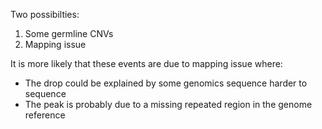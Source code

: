 Two possibilties:

 1. Some germline CNVs
 2. Mapping issue 
 
It is more likely that these events are due to mapping issue where:

 - The drop could be explained by some genomics sequence harder to sequence
 - The peak is probably due to a missing repeated region in the genome reference

